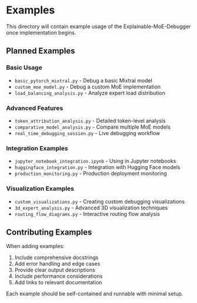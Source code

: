 # Examples

This directory will contain example usage of the Explainable-MoE-Debugger once implementation begins.

## Planned Examples

### Basic Usage
- `basic_pytorch_mixtral.py` - Debug a basic Mixtral model
- `custom_moe_model.py` - Debug a custom MoE implementation
- `load_balancing_analysis.py` - Analyze expert load distribution

### Advanced Features  
- `token_attribution_analysis.py` - Detailed token-level analysis
- `comparative_model_analysis.py` - Compare multiple MoE models
- `real_time_debugging_session.py` - Live debugging workflow

### Integration Examples
- `jupyter_notebook_integration.ipynb` - Using in Jupyter notebooks
- `huggingface_integration.py` - Integration with Hugging Face models
- `production_monitoring.py` - Production deployment monitoring

### Visualization Examples
- `custom_visualizations.py` - Creating custom debugging visualizations
- `3d_expert_analysis.py` - Advanced 3D visualization techniques
- `routing_flow_diagrams.py` - Interactive routing flow analysis

## Contributing Examples

When adding examples:

1. Include comprehensive docstrings
2. Add error handling and edge cases
3. Provide clear output descriptions
4. Include performance considerations
5. Add links to relevant documentation

Each example should be self-contained and runnable with minimal setup.